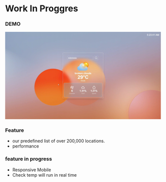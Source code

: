# Work In Proggres

### DEMO

<img src="public/gif/demo.gif" >

### Feature

- our predefined list of over 200,000 locations.
- performance

### feature in progress

- Responsive Mobile
- Check temp will run in real time
